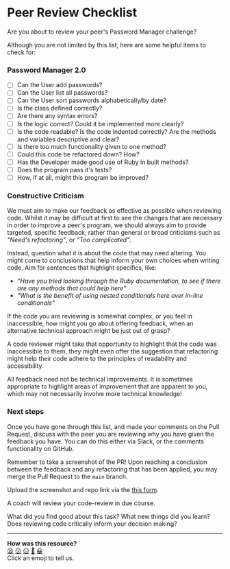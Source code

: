 # Peer Review Checklist

Are you about to review your peer's Password Manager challenge?

Although you are not limited by this list, here are some helpful items to check for:

### Password Manager 2.0

 - [ ] Can the User add passwords?
 - [ ] Can the User list all passwords?
 - [ ] Can the User sort passwords alphabetically/by date?
 - [ ] Is the class defined correctly?
 - [ ] Are there any syntax errors?
 - [ ] Is the logic correct? Could it be implemented more clearly?
 - [ ] Is the code readable? Is the code indented correctly? Are the methods and variables descriptive and clear?
 - [ ] Is there too much functionality given to one method?
 - [ ] Could this code be refactored down? How?
 - [ ] Has the Developer made good use of Ruby in built methods?
 - [ ] Does the program pass it's tests?
 - [ ] How, if at all, might this program be improved?

### Constructive Criticism

We must aim to make our feedback as effective as possible when reviewing code. Whilst it may be difficult at first to see the changes that are necessary in order to improve a peer's program, we should always aim to provide targeted, specific feedback, rather than general or broad criticisms such as *"Need's refactoring"*, or *"Too complicated"*.

Instead, question what it is about the code that may need altering. You might come to conclusions that help inform your own choices when writing code. Aim for sentences that highlight specifics, like:
 - *"Have you tried looking through the Ruby documentation, to see if there are any methods that could help here"* 
 - *"What is the benefit of using nested conditionals here over in-line conditionals"*

If the code you are reviewing is somewhat complex, or you feel in inaccessible, how might you go about offering feedback, when an alternative technical approach might be just out of grasp?

A code reviewer might take that opportunity to highlight that the code was inaccessible to them, they might even offer the suggestion that refactoring might help their code adhere to the principles of readability and accessibility.

All feedback need not be technical improvements. It is sometimes appropriate to highlight areas of improvement that are apparent to you, which may not necessarily involve more technical knowledge! 

### Next steps

Once you have gone through this list, and made your comments on the Pull Request, discuss with the peer you are reviewing why you have given the feedback you have. You can do this either via Slack, or the comments functionality on GitHub.

Remember to take a screenshot of the PR! Upon reaching a conclusion between the feedback and any refactoring that has been applied, you may merge the Pull Request to the `main` branch.

Upload the screenshot and repo link via the [this form](https://airtable.com/shr6mk28x0fy3OrxN?prefill_Item=rubyf_ch3_peer_review). 

A coach will review your code-review in due course.

What did you find good about this task? What new things did you learn? Does reviewing code critically inform your decision making? 

<!-- BEGIN GENERATED SECTION DO NOT EDIT -->

---

**How was this resource?**  
[😫](https://airtable.com/shrUJ3t7KLMqVRFKR?prefill_Repository=makersacademy%2Fruby_challenges&prefill_File=ruby_chapter_3_challenges%2Fprogram%2FCHECKLIST.md&prefill_Sentiment=😫) [😕](https://airtable.com/shrUJ3t7KLMqVRFKR?prefill_Repository=makersacademy%2Fruby_challenges&prefill_File=ruby_chapter_3_challenges%2Fprogram%2FCHECKLIST.md&prefill_Sentiment=😕) [😐](https://airtable.com/shrUJ3t7KLMqVRFKR?prefill_Repository=makersacademy%2Fruby_challenges&prefill_File=ruby_chapter_3_challenges%2Fprogram%2FCHECKLIST.md&prefill_Sentiment=😐) [🙂](https://airtable.com/shrUJ3t7KLMqVRFKR?prefill_Repository=makersacademy%2Fruby_challenges&prefill_File=ruby_chapter_3_challenges%2Fprogram%2FCHECKLIST.md&prefill_Sentiment=🙂) [😀](https://airtable.com/shrUJ3t7KLMqVRFKR?prefill_Repository=makersacademy%2Fruby_challenges&prefill_File=ruby_chapter_3_challenges%2Fprogram%2FCHECKLIST.md&prefill_Sentiment=😀)  
Click an emoji to tell us.

<!-- END GENERATED SECTION DO NOT EDIT -->
